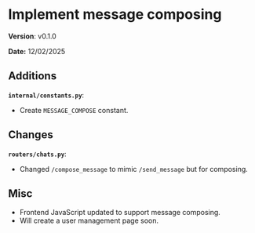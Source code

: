 # Implement message composing

**Version**: v0.1.0

**Date:** 12/02/2025

## Additions

**`internal/constants.py`**:

* Create `MESSAGE_COMPOSE` constant.

## Changes

**`routers/chats.py`**:

* Changed `/compose_message` to mimic `/send_message` but for composing.

## Misc

* Frontend JavaScript updated to support message composing.
* Will create a user management page soon.
